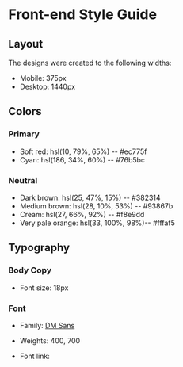 # Front-end Style Guide

## Layout

The designs were created to the following widths:

- Mobile: 375px
- Desktop: 1440px

## Colors

### Primary

- Soft red: hsl(10, 79%, 65%) --  	#ec775f
- Cyan: hsl(186, 34%, 60%)  --  	#76b5bc

### Neutral

- Dark brown: hsl(25, 47%, 15%)   --    #382314
- Medium brown: hsl(28, 10%, 53%) --  	#93867b
- Cream: hsl(27, 66%, 92%) --  	        #f8e9dd
- Very pale orange: hsl(33, 100%, 98%)--  	#fffaf5

## Typography

### Body Copy

- Font size: 18px

### Font

- Family: [DM Sans](https://fonts.google.com/specimen/DM+Sans)
- Weights: 400, 700

- Font link:

<link rel="preconnect" href="https://fonts.googleapis.com">
<link rel="preconnect" href="https://fonts.gstatic.com" crossorigin>
<link href="https://fonts.googleapis.com/css2?family=Karla:wght@400;700&display=swap" rel="stylesheet">
